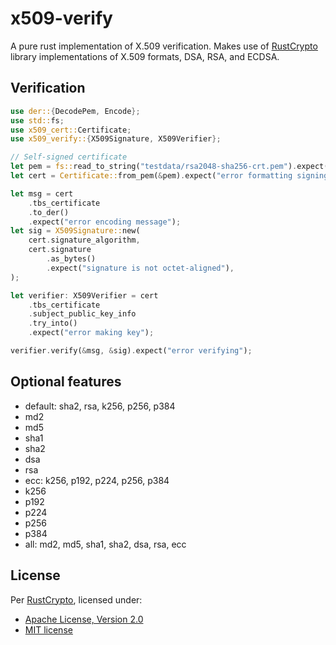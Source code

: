 x509-verify
===========

A pure rust implementation of X.509 verification. Makes use of [RustCrypto](https://github.com/RustCrypto/formats)
library implementations of X.509 formats, DSA, RSA, and ECDSA.

## Verification

```rust
use der::{DecodePem, Encode};
use std::fs;
use x509_cert::Certificate;
use x509_verify::{X509Signature, X509Verifier};

// Self-signed certificate
let pem = fs::read_to_string("testdata/rsa2048-sha256-crt.pem").expect("error opening file");
let cert = Certificate::from_pem(&pem).expect("error formatting signing cert");

let msg = cert
    .tbs_certificate
    .to_der()
    .expect("error encoding message");
let sig = X509Signature::new(
    cert.signature_algorithm,
    cert.signature
        .as_bytes()
        .expect("signature is not octet-aligned"),
);

let verifier: X509Verifier = cert
    .tbs_certificate
    .subject_public_key_info
    .try_into()
    .expect("error making key");

verifier.verify(&msg, &sig).expect("error verifying");
```

## Optional features

- default: sha2, rsa, k256, p256, p384
- md2
- md5
- sha1
- sha2
- dsa
- rsa
- ecc: k256, p192, p224, p256, p384
- k256
- p192
- p224
- p256
- p384
- all: md2, md5, sha1, sha2, dsa, rsa, ecc

## License

Per [RustCrypto](https://github.com/RustCrypto/formats), licensed under:

- [Apache License, Version 2.0](http://www.apache.org/licenses/LICENSE-2.0)
- [MIT license](http://opensource.org/licenses/MIT)

